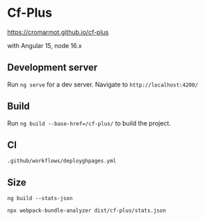 # Cf-Plus

https://cromarmot.github.io/cf-plus

with Angular 15, node 16.x

## Development server

Run `ng serve` for a dev server. Navigate to `http://localhost:4200/`

## Build

Run `ng build --base-href=/cf-plus/` to build the project.

## CI

`.github/workflows/deployghpages.yml`

## Size

```
ng build --stats-json

npx webpack-bundle-analyzer dist/cf-plus/stats.json
```
